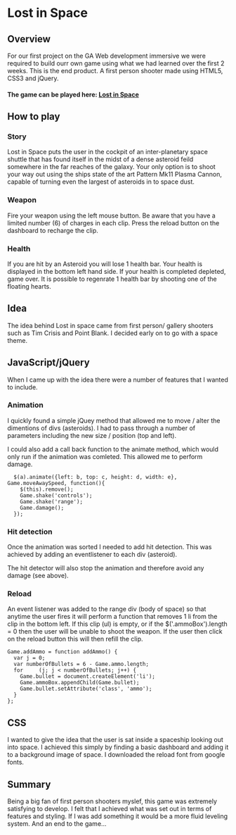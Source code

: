 # Lost in Space

## Overview
For our first project on the GA Web development immersive we were required to build ourr own game using what we had learned over the first 2 weeks. This is the end product. A first person shooter made using HTML5, CSS3 and jQuery.

#### The game can be played here: <a href="https://desolate-crag-68495.herokuapp.com/">Lost in Space</a>

## How to play

### Story
Lost in Space puts the user in the cockpit of an inter-planetary space shuttle that has found itself in the midst of a dense asteroid feild somewhere in the far reaches of the galaxy. Your only option is to shoot your way out using the ships state of the art Pattern Mk11 Plasma Cannon, capable of turning even the largest of asteroids in to space dust.

### Weapon

Fire your weapon using the left mouse button. Be aware that you have a limited number (6) of charges in each clip. Press the reload button on the dashboard to recharge the clip.

### Health

If you are hit by an Asteroid you will lose 1 health bar. Your health is displayed in the bottom left hand side. If your health is completed depleted, game over. It is possible to regenrate 1 health bar by shooting one of the floating hearts.

## Idea

The idea behind Lost in space came from first person/ gallery shooters such as Tim Crisis and Point Blank. I decided early on to go with a space theme.

## JavaScript/jQuery
When I came up with the idea there were a number of features that I wanted to include.

### Animation
I quickly found a simple jQuey method that allowed me to move / alter the dimentions of divs (asteroids). I had to pass through a number of parameters including the new size / position (top and left).

I could also add a call back function to the animate method, which would only run if the animation was comleted. This allowed me to perform damage.

```
  $(a).animate({left: b, top: c, height: d, width: e}, Game.moveAwaySpeed, function(){
    $(this).remove();
    Game.shake('controls');
    Game.shake('range');
    Game.damage();
  });
```

### Hit detection
Once the animation was sorted I needed to add hit detection. This was achieved by adding an eventlistener to each div (asteroid).

The hit detector will also stop the animation and therefore avoid any damage (see above).

### Reload
An event listener was added to the range div (body of space) so that anytime the user fires it will perform a function that removes 1 li from the clip in the bottom left. If this clip (ul) is empty, or if the $('.ammoBox').length = 0 then the user will be unable to shoot the weapon. If the user then click on the reload button this will then refill the clip.

```
Game.addAmmo = function addAmmo() {
  var j = 0;
  var numberOfBullets = 6 - Game.ammo.length;
  for     (j; j < numberOfBullets; j++) {
    Game.bullet = document.createElement('li');
    Game.ammoBox.appendChild(Game.bullet);
    Game.bullet.setAttribute('class', 'ammo');
  }
}; 
```

## CSS
I wanted to give the idea that the user is sat inside a spaceship looking out into space. I achieved this simply by finding a basic dashboard and adding it to a background image of space. I downloaded the reload font from google fonts.

## Summary
Being a big fan of first person shooters myslef, this game was extremely satisfying to develop. I felt that I achieved what was set out in terms of features and styling. If I was add something it would be a more fluid leveling system. And an end to the game...




